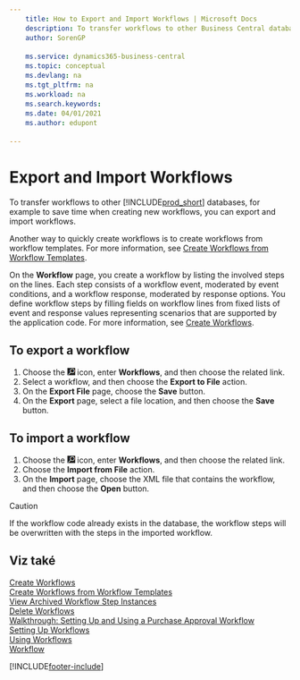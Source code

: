 ```yaml
---
    title: How to Export and Import Workflows | Microsoft Docs
    description: To transfer workflows to other Business Central databases, for example to save time when creating new workflows, you can export and import workflows.
    author: SorenGP

    ms.service: dynamics365-business-central
    ms.topic: conceptual
    ms.devlang: na
    ms.tgt_pltfrm: na
    ms.workload: na
    ms.search.keywords:
    ms.date: 04/01/2021
    ms.author: edupont

---
```

# Export and Import Workflows
To transfer workflows to other [!INCLUDE[prod_short](includes/prod_short.md)] databases, for example to save time when creating new workflows, you can export and import workflows.

Another way to quickly create workflows is to create workflows from workflow templates. For more information, see [Create Workflows from Workflow Templates](across-how-to-create-workflows-from-workflow-templates.md).

On the **Workflow** page, you create a workflow by listing the involved steps on the lines. Each step consists of a workflow event, moderated by event conditions, and a workflow response, moderated by response options. You define workflow steps by filling fields on workflow lines from fixed lists of event and response values representing scenarios that are supported by the application code. For more information, see [Create Workflows](across-how-to-create-workflows.md).

## To export a workflow
1. Choose the ![Lightbulb that opens the Tell Me feature.](media/ui-search/search_small.png "Tell me what you want to do") icon, enter **Workflows**, and then choose the related link.
2. Select a workflow, and then choose the **Export to File** action.
3. On the **Export File** page, choose the **Save** button.
4. On the **Export** page, select a file location, and then choose the **Save** button.

## To import a workflow
1. Choose the ![Lightbulb that opens the Tell Me feature.](media/ui-search/search_small.png "Tell me what you want to do") icon, enter **Workflows**, and then choose the related link.
2. Choose the **Import from File** action.
3. On the **Import** page, choose the XML file that contains the workflow, and then choose the **Open** button.

> [!CAUTION]  
> If the workflow code already exists in the database, the workflow steps will be overwritten with the steps in the imported workflow.

## Viz také
[Create Workflows](across-how-to-create-workflows.md)   
[Create Workflows from Workflow Templates](across-how-to-create-workflows-from-workflow-templates.md)   
[View Archived Workflow Step Instances](across-how-to-view-archived-workflow-step-instances.md)   
[Delete Workflows](across-how-to-delete-workflows.md)   
[Walkthrough: Setting Up and Using a Purchase Approval Workflow](walkthrough-setting-up-and-using-a-purchase-approval-workflow.md)   
[Setting Up Workflows](across-set-up-workflows.md)   
[Using Workflows](across-use-workflows.md)   
[Workflow](across-workflow.md)


[!INCLUDE[footer-include](includes/footer-banner.md)]